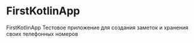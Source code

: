 # FirstKotlinApp
FirstKotlinApp
Тестовое приложение для создания заметок и хранения своих телефонных номеров
